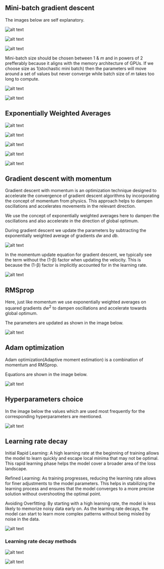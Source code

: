 ## Mini-batch gradient descent

The images below are self explanatory.

![alt text](Images/C2W2L1-1.png)

![alt text](Images/C2W2L1-2.png)

![alt text](Images/C2W2L2-1.png)

Mini-batch size should be chosen between 1 & $m$ and in powers of 2 prefferably because it aligns with the memory architecture of GPUs. If we choose size as 1(stochastic mini batch) then the parameters will move around a set of values but never converge while batch size of $m$ takes too long to compute.

![alt text](Images/C2W2L2-2.png)

![alt text](Images/C2W2L2-3.png)

## Exponentially Weighted Averages

![alt text](Images/C2W2L3-1.png)

![alt text](Images/C2W2L3-2.png)

![alt text](Images/C2W2L4-1.png)

![alt text](Images/C2W2L4-2.png)

![alt text](Images/C2W2L5-1.png)

## Gradient descent with momentum

Gradient descent with momentum is an optimization technique designed to accelerate the convergence of gradient descent algorithms by incorporating the concept of momentum from physics. This approach helps to dampen oscillations and accelerates movements in the relevant direction.

We use the concept of exponentially weighted averages here to dampen the oscillations and also accelerate in the direction of global optimum.

During gradient descent we update the parameters by subtracting the exponentially weighted average of gradients $dw$ and $db$.

![alt text](Images/C2W2L6-1.png)

In the momentum update equation for gradient descent, we typically see the term without the (1-&#946;) factor when updating the velocity. This is because the (1-&#946;) factor is implicitly accounted for in the learning rate.

![alt text](Images/C2W2L6-2.png)

## RMSprop

Here, just like momentum we use exponentially weighted averages on squared gradients $dw$<sup>2</sup> to dampen oscillations and accelerate towards global optimum.

The parameters are updated as shown in the image below.

![alt text](Images/C2W2L7-1.png)

## Adam optimization

Adam optimization(Adaptive moment estimation) is a combination of momentum and RMSprop.

Equations are shown in the image below.

![alt text](Images/C2W2L8-1.png)

## Hyperparameters choice

In the image below the values which are used most frequently for the corresponding hyperparameters are mentioned.

![alt text](Images/C2W2L8-2.png)

## Learning rate decay

Initial Rapid Learning: A high learning rate at the beginning of training allows the model to learn quickly and escape local minima that may not be optimal. This rapid learning phase helps the model cover a broader area of the loss landscape.

Refined Learning: As training progresses, reducing the learning rate allows for finer adjustments to the model parameters. This helps in stabilizing the learning process and ensures that the model converges to a more precise solution without overshooting the optimal point.

Avoiding Overfitting: By starting with a high learning rate, the model is less likely to memorize noisy data early on. As the learning rate decays, the model can start to learn more complex patterns without being misled by noise in the data.

![alt text](Images/C2W2L9-1.png)

### Learning rate decay methods

![alt text](Images/C2W2L9-2.png)

![alt text](Images/C2W2L9-3.png)
